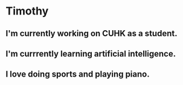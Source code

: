 # Timothy
## I'm currently working on CUHK as a student.

## I'm currrently learning artificial intelligence.

## I love doing sports and playing piano.


